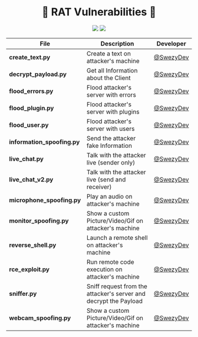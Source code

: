 <h1 align="center">🐀 RAT Vulnerabilities 🐀</h1>

<p align="center">
  <img src="https://img.shields.io/badge/Language-Python-blue?style=for-the-badge" />
  <a href="https://t.me/swezy" target="_blank"><img src="https://img.shields.io/badge/Telegram-@Swezy-blue?style=for-the-badge&logo=telegram" /></a>
</p>

<div align="center">

| File                        | Description                                                      | Developer |
|-----------------------------|------------------------------------------------------------------|------------------------------------------|
| **create_text.py**          | Create a text on attacker's machine                              | [@SwezyDev](https://github.com/SwezyDev) |
| **decrypt_payload.py**      | Get all Information about the Client                             | [@SwezyDev](https://github.com/SwezyDev) |
| **flood_errors.py**         | Flood attacker's server with errors                              | [@SwezyDev](https://github.com/SwezyDev) |
| **flood_plugin.py**         | Flood attacker's server with plugins                             | [@SwezyDev](https://github.com/SwezyDev) |
| **flood_user.py**           | Flood attacker's server with users                               | [@SwezyDev](https://github.com/SwezyDev) |
| **information_spoofing.py** | Send the attacker fake Information                               | [@SwezyDev](https://github.com/SwezyDev) |
| **live_chat.py**            | Talk with the attacker live (sender only)                        | [@SwezyDev](https://github.com/SwezyDev) |
| **live_chat_v2.py**         | Talk with the attacker live (send and receiver)                  | [@SwezyDev](https://github.com/SwezyDev) |
| **microphone_spoofing.py**  | Play an audio on attacker's machine                              | [@SwezyDev](https://github.com/SwezyDev) |
| **monitor_spoofing.py**     | Show a custom Picture/Video/Gif on attacker's machine            | [@SwezyDev](https://github.com/SwezyDev) |
| **reverse_shell.py**        | Launch a remote shell on attacker's machine                      | [@SwezyDev](https://github.com/SwezyDev) |
| **rce_exploit.py**          | Run remote code execution on attacker's machine                  | [@SwezyDev](https://github.com/SwezyDev) |
| **sniffer.py**              | Sniff request from the attacker's server and decrypt the Payload | [@SwezyDev](https://github.com/SwezyDev) |
| **webcam_spoofing.py**      | Show a custom Picture/Video/Gif on attacker's machine            | [@SwezyDev](https://github.com/SwezyDev) |

</div>